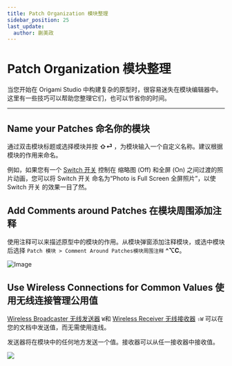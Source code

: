 ```yaml
---
title: Patch Organization 模块整理
sidebar_position: 25
last_update:
  author: 蒯美政
---
```


# Patch Organization 模块整理

当您开始在 Origami Studio 中构建复杂的原型时，很容易迷失在模块编辑器中。这里有一些技巧可以帮助您整理它们，也可以节省你的时间。

---

## Name your Patches 命名你的模块

通过双击模块标题或选择模块并按 **⇧⏎** ，为模块输入一个自定义名称。建议根据模块的作用来命名。

例如，如果您有一个 [Switch 开关](../Utility/Switch) 控制在 缩略图 (Off) 和全屏 (On) 之间过渡的照片动画，您可以将 Switch 开关 命名为“Photo is Full Screen 全屏照片”，以使 Switch 开关 的效果一目了然。

## Add Comments around Patches 在模块周围添加注释

使用注释可以来描述原型中的模块的作用。从模块弹窗添加注释模块，或选中模块后选择 `Patch 模块 > Comment Around Patches模块周围注释` **^⌥C**。

![Image](https://origami.design/public/images/docs/patchOrganization-comments.png)

## Use Wireless Connections for Common Values 使用无线连接管理公用值

[Wireless Broadcaster 无线发送器](../Utility/Variable%20Broadcaster) `W`和 [Wireless Receiver 无线接收器](../Utility/Variable%20Receiver) `⇧W` 可以在您的文档中发送值，而无需使用连线。

发送器将在模块中的任何地方发送一个值。接收器可以从任一接收器中接收值。

![](https://origami.design/public/images/docs/patchOrganization-wireless.png)
